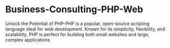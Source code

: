 # Business-Consulting-PHP-Web
Unlock the Potential of PHP-PHP is a popular, open-source scripting language ideal for web development. Known for its simplicity, flexibility, and scalability, PHP is perfect for building both small websites and large, complex applications
